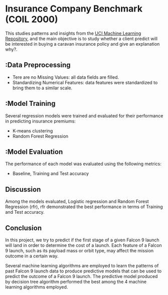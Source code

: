 # Insurance Company Benchmark (COIL 2000)

This studies patterns and insights from the [UCI Machine Learning Repository](https://archive.ics.uci.edu/dataset/125/insurance+company+benchmark+coil+2000), and the main objective is to study whether a client predict will be interested in buying a caravan insurance policy and give an explanation why?.

## :Data Preprocessing
- Tere are no Missing Values: all data fields are filled.
- Standardizing Numerical Features: data features were standardized to bring them to a similar scale.
    
## :Model Training
Several regression models were trained and evaluated for their performance in predicting insurance premiums:
- K-means clustering
- Random Forest Regression

## :Model Evaluation
The performance of each model was evaluated using the following metrics:
 - Baseline, Training and Test accuracy
   
## Discussion
Among the models evaluated, Logistic regression and Random Forest Regression (rfr), rfr demonstrated the best performance in terms of Training and Test accuracy. 

## Conclusion
In this project, we try to predict if the first stage of a given Falcon 9 launch will land in order to determine the cost of a launch. Each feature of a Falcon 9 launch, such as its payload mass or orbit type, may affect the mission outcome in a certain way. 

Several machine learning algorithms are employed to learn the patterns of past Falcon 9 launch data to produce predictive models that can be used to predict the outcome of a Falcon 9 launch. The predictive model produced by decision tree algorithm performed the best among the 4 machine learning algorithms employed. 
 
